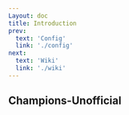 ```yaml
---
Layout: doc
title: Introduction
prev:
  text: 'Config'
  link: './config'
next:
  text: 'Wiki'
  link: './wiki'
---
```


## Champions-Unofficial

<v-card class="mb-4" text="This mod is an unofficial port of the Champions mod for Minecraft the version above 1.18.2. This version is currently under limited testing and may contain bugs." variant="tonal"></v-card>

<div class="mt-8">
  <Carousel :images="carouselImages" />
</div>

<script setup>
import Carousel from '../../../../components/carousel.vue' 
const carouselImages = [
  { src: "https://docs.mihono.cn/mods/adventure/champions-unofficial/1.png", alt: "Champions Unofficial 1" },
  { src: "https://docs.mihono.cn/mods/adventure/champions-unofficial/2.png", alt: "Champions Unofficial 2" },
]
</script>